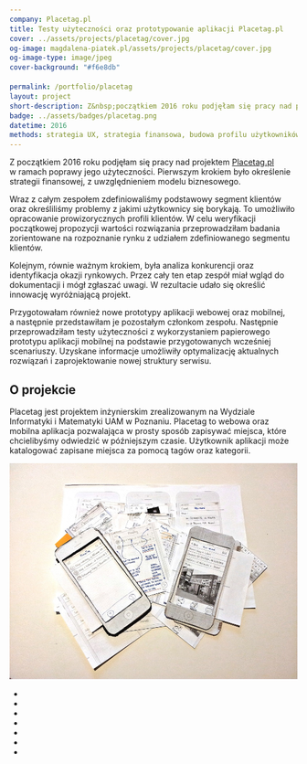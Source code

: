 ```yaml
---
company: Placetag.pl
title: Testy użyteczności oraz prototypowanie aplikacji Placetag.pl
cover: ../assets/projects/placetag/cover.jpg
og-image: magdalena-piatek.pl/assets/projects/placetag/cover.jpg
og-image-type: image/jpeg
cover-background: "#f6e8db"

permalink: /portfolio/placetag
layout: project
short-description: Z&nbsp;początkiem 2016 roku podjęłam się pracy nad projektem Placetag.pl w&nbsp;ramach poprawy jego użyteczności
badge: ../assets/badges/placetag.png
datetime: 2016
methods: strategia UX, strategia finansowa, budowa profilu użytkowników, identyfikacja kluczowych wrażeń, macierz analizy konkurencji, identyfikacja okazji rynkowych, scenariusze, sesja badania użytkowników,  testy użyteczności, grupowanie wyników, prototypowanie, strukturyzacja
---
```


<p>Z&nbsp;początkiem 2016 roku podjęłam się pracy nad projektem <a target="_blank" href="http://placetag.pl">Placetag.pl</a> w&nbsp;ramach poprawy jego użyteczności. Pierwszym krokiem było określenie strategii finansowej, z&nbsp;uwzględnieniem modelu biznesowego.</p>

<p>Wraz z&nbsp;całym zespołem zdefiniowaliśmy podstawowy segment klientów oraz określiliśmy problemy z&nbsp;jakimi użytkownicy się borykają. To umożliwiło opracowanie prowizorycznych profili klientów. W&nbsp;celu weryfikacji początkowej propozycji wartości rozwiązania przeprowadziłam badania zorientowane na rozpoznanie rynku z&nbsp;udziałem zdefiniowanego segmentu klientów.</p>

<p>Kolejnym, równie ważnym krokiem, była analiza konkurencji oraz identyfikacja okazji rynkowych. Przez cały ten etap zespół miał wgląd do dokumentacji i&nbsp;mógł zgłaszać uwagi. W&nbsp;rezultacie udało się określić innowację wyróżniającą projekt.</p>

<p>Przygotowałam również nowe prototypy aplikacji webowej oraz mobilnej, a&nbsp;następnie przedstawiłam je pozostałym członkom zespołu. Następnie przeprowadziłam testy użyteczności z&nbsp;wykorzystaniem papierowego prototypu aplikacji mobilnej na podstawie przygotowanych wcześniej scenariuszy. Uzyskane informacje umożliwiły optymalizację aktualnych rozwiązań i&nbsp;zaprojektowanie nowej struktury serwisu.</p>

<h2>O projekcie</h2>

<p>Placetag jest projektem inżynierskim zrealizowanym na Wydziale Informatyki i&nbsp;Matematyki UAM w&nbsp;Poznaniu. Placetag to webowa oraz mobilna aplikacja pozwalająca w prosty sposób zapisywać miejsca, które chcielibyśmy odwiedzić w późniejszym czasie. Użytkownik aplikacji może katalogować zapisane miejsca za pomocą tagów oraz kategorii.</p>

<div class="project-image">
	<img class="item" src="../assets/projects/placetag/5.jpg" href="../assets/projects/placetag/5.jpg" />
</div>

<ul class="gallery">
	<li class="item" href="../assets/projects/placetag/4.jpg" style="background-image: url(../assets/projects/placetag/4.jpg);"></li>
	<li class="item" href="../assets/projects/placetag/0.jpg" style="background-image: url(../assets/projects/placetag/0.jpg);"></li>
	<li class="item" href="../assets/projects/placetag/1.jpg" style="background-image: url(../assets/projects/placetag/1.jpg);"></li>
	<li class="item" href="../assets/projects/placetag/2.jpg" style="background-image: url(../assets/projects/placetag/2.jpg);"></li>
	<li class="item" href="../assets/projects/placetag/3.jpg" style="background-image: url(../assets/projects/placetag/3.jpg);"></li>
	<li class="item" href="../assets/projects/placetag/6.jpg" style="background-image: url(../assets/projects/placetag/6.jpg);"></li>
	<li class="item" href="../assets/projects/placetag/7.jpg" style="background-image: url(../assets/projects/placetag/7.jpg);"></li>
</ul>
